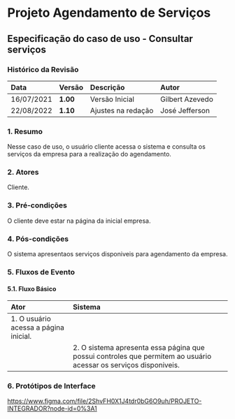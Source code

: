 # Projeto Agendamento de Serviços

## Especificação do caso de uso - Consultar serviços

### Histórico da Revisão 

|  Data  | Versão | Descrição | Autor |
|:-------|:-------|:----------|:------|
| 16/07/2021 | **1.00** | Versão Inicial  | Gilbert Azevedo |
| 22/08/2022 | **1.10** | Ajustes na redação  | José Jefferson |

### 1. Resumo 

Nesse caso de uso, o usuário cliente acessa o sistema e consulta os serviços da empresa para a realização do agendamento.

### 2. Atores 

Cliente.

### 3. Pré-condições

O cliente deve estar na página da inicial empresa.

### 4. Pós-condições

O sistema apresentaos serviços disponiveis para agendamento da empresa.

### 5. Fluxos de Evento

#### 5.1. Fluxo Básico 

| Ator   | Sistema |
|:-------|:--------|
| 1. O usuário acessa a página inicial. ||
|| 2. O sistema apresenta essa página que possui controles que permitem ao usuário acessar os serviços disponiveis.|

### 6. Protótipos de Interface
https://www.figma.com/file/2ShvFH0X1J4tdr0bG6O9uh/PROJETO-INTEGRADOR?node-id=0%3A1
